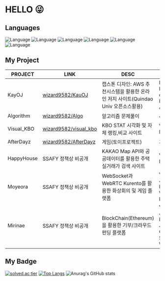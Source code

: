 # HELLO 😜

## Languages
![Language](https://img.shields.io/badge/-_JAVA_-yellow) 
![Language](https://img.shields.io/badge/-JavaScript-orange)
![Language](https://img.shields.io/badge/-_C_-brightgreen) 
![Language](https://img.shields.io/badge/-_C_+_+-brightgreen)
![Language](https://img.shields.io/badge/-_Kotlin_-green)
![Language](https://img.shields.io/badge/-_Python_-blue)    


## My Project

| PROJECT | LINK | DESC | Tech |
| ------ | ------ | ------ | ------ |
| KayOJ | [wizard9582/KauOJ][KauOJlink] |캡스톤 디자인: AWS 추천시스템을 활용한 온라인 저지 사이트(Quindao Univ 오픈소스활용) |Pug, Node.js, django, NGINX, AWS|
| Algorithm | [wizard9582/Algo][algolink] |알고리즘 문제풀이| Java,Python |
| Visual_KBO | [wizard9582/visual_kbo][kbolink] |KBO STAT 시각화 및 자체 랭킹,비교 사이트|Vue, FastAPI|
| AfterDayz | [wizard9582/AfterDayz][afterlink] |게임(토이프로젝트)|계획중|
| HappyHouse | SSAFY 정책상 비공개 |KAKAO Map API와 공공데이터를 활용한 주택실거래가 검색 사이트|Vue, Spring, MyBatis|
| Moyeora | SSAFY 정책상 비공개 |WebSocket과 WebRTC Kurento를 활용한 화상회의 및 게임 플랫폼|Vue, Spring, JPA, Kurento, WebSocket, NGINX|
| Mirinae | SSAFY 정책상 비공개 |BlockChain(Ethereum)을 활용한 기부/크라우드펀딩 플랫폼|Vue, Spring, JPA, NGINX, JENKINS, OAUTH, Solidity, Web3J|

[KauOjlink]: https://github.com/wizard9582/KauOJ
[algolink]: https://github.com/wizard9582/Algo
[kbolink]: https://github.com/wizard9582/visual_kbo
[afterlink]: https://github.com/wizard9582/AfterDayz


## My Badge
[![solved.ac tier](http://mazassumnida.wtf/api/v2/generate_badge?boj=qkfskan82)](https://solved.ac/qkfskan82)
[![Top Langs](https://github-readme-stats.vercel.app/api/top-langs/?username=wizard9582&layout=compact)](https://github.com/anuraghazra/github-readme-stats)
![Anurag's GitHub stats](https://github-readme-stats.vercel.app/api?username=wizard9582&show_icons=true&theme=tokyonight)
